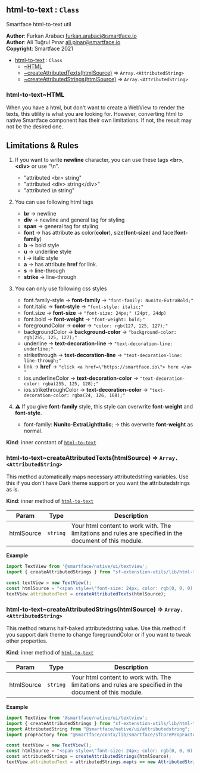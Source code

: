 <a name="module_html-to-text"></a>

## html-to-text : <code>Class</code>
Smartface html-to-text util

**Author**: Furkan Arabacı <furkan.arabaci@smartface.io>  
**Author**: Ali Tuğrul Pınar <ali.pinar@smartface.io>  
**Copyright**: Smartface 2021  

* [html-to-text](#module_html-to-text) : <code>Class</code>
    * [~HTML](#module_html-to-text..HTML)
    * [~createAttributedTexts(htmlSource)](#module_html-to-text..createAttributedTexts) ⇒ <code>Array.&lt;AttributedString&gt;</code>
    * [~createAttributedStrings(htmlSource)](#module_html-to-text..createAttributedStrings) ⇒ <code>Array.&lt;AttributedString&gt;</code>

<a name="module_html-to-text..HTML"></a>

### html-to-text~HTML
When you have a html, but don't want to create a WebView to render the texts, this utility is what you are looking for.
However, converting html to native Smartface component has their own limitations. If not, the result may not be the desired one.

## Limitations & Rules

  1. If you want to write **newline** character, you can use these tags **\<br\>**, **\<div\>** or use "\n".
      - "attributed \<br\> string"
      - "attributed \<div\> string\</div\>"
      - "attributed \n string"

  2. You can use following html tags
      - **br**     → newline
      - **div**    → newline and general tag for styling
      - **span**   → general tag for styling
      - **font**   → has attribute as color(**color**), size(**font-size**) and face(**font-family**)
      - **b**      → bold style
      - **u**      → underline style
      - **i**      → italic style
      - **a**      → has attribute **href** for link.
      - **s**      → line-through
      - **strike** → line-through

  3. You can only use following css styles
      - font.family-style      → **font-family** → ```"font-family: Nunito-ExtraBold;"```
      - font.italic            → **font-style** → ```"font-style: italic;"```
      - font.size              → **font-size** → ```"font-size: 24px;" (24pt, 24dp)```
      - font.bold              → **font-weight** → ```"font-weight: bold;"```
      - foregroundColor        → **color** → ```"color: rgb(127, 125, 127);"```
      - backgroundColor        → **background-color** → ```"background-color: rgb(255, 125, 127);"```
      - underline              → **text-decoration-line** → ```"text-decoration-line: underline;"```
      - strikethrough          → **text-decoration-line** → ```"text-decoration-line: line-through;"```
      - link                   → **href** → ```"click <a href=\"https://smartface.io\"> here </a> "```
      - ios.underlineColor     → **text-decoration-color** → ```"text-decoration-color: rgba(255, 125, 128);"```
      - ios.strikethroughColor → **text-decoration-color** → ```"text-decoration-color: rgba(24, 126, 168);"```

  4. ⚠️ If you give **font-family** style, this style can overwrite **font-weight** and **font-style**.
      - font-family: **Nunito-ExtraLightItalic**; → this overwrite **font-weight** as normal.

**Kind**: inner constant of [<code>html-to-text</code>](#module_html-to-text)  
<a name="module_html-to-text..createAttributedTexts"></a>

### html-to-text~createAttributedTexts(htmlSource) ⇒ <code>Array.&lt;AttributedString&gt;</code>
This method automatically maps necessary attributedstring variables. Use this if you don't have Dark theme support or you want the attributedstrings as is.

**Kind**: inner method of [<code>html-to-text</code>](#module_html-to-text)  

| Param | Type | Description |
| --- | --- | --- |
| htmlSource | <code>string</code> | Your html content to work with. The limitations and rules are specified in the document of this module. |

**Example**  
```js
import TextView from '@smartface/native/ui/textview';
import { createAttributedStrings } from "sf-extenstion-utils/lib/html-to-text");

const textView = new TextView();
const htmlSource = "<span style=\"font-size: 24px; color: rgb(0, 0, 0); text-decoration-color: rgb(0, 0, 0);\"><span style=\"font-family: Nunito-LightItalic; font-size: 24px; background-color: transparent; color: rgb(0, 0, 0); text-decoration-color: rgb(0, 0, 0);\">Your </span><font face=\"ios-Default-Bold\" style=\"font-size: 24px; font-family: ios-Default-Regular; background-color: transparent; color: rgb(0, 0, 0); text-decoration-color: rgb(0, 0, 0);\">attributed </font><span style=\"text-decoration-line: underline; color: rgb(139, 87, 42); font-size: 24px; font-family: ios-Default-Regular; background-color: transparent; text-decoration-color: rgb(0, 0, 0);\">Stri<span style=\"color: rgb(139, 87, 42); text-decoration-line: underline ; text-decoration-color: rgb(0, 0, 0); font-size: 24px; font-family: ios-Default-Regular; background-color: transparent;\">ngs</span></span></span><div><span style=\"font-size: 16px; font-family: ios-Default-Regular; text-decoration-color: rgb(0, 0, 0);\"><span style=\"text-decoration-line: underline; font-size: 16px; font-family: ios-Default-Regular; text-decoration-color: rgb(0, 0, 0);\"><span style=\"text-decoration-line: underline; text-decoration-color: rgb(0, 0, 0); font-size: 24px; font-family: ios-Default-Regular; background-color: rgb(189, 16, 224);\">second</span></span></span></div><div><span style=\"font-size: 16px; font-family: ios-Default-Regular; text-decoration-color: rgb(0, 0, 0);\"><span style=\"text-decoration-line: underline; font-size: 16px; font-family: ios-Default-Regular; text-decoration-color: rgb(0, 0, 0);\"><span style=\"text-decoration-line: underline; text-decoration-color: rgb(0, 0, 0); font-size: 16px; font-family: ios-Default-Regular; background-color: rgb(189, 16, 224); color: rgb(248, 231, 28);\">Third</span></span></span></div>";
textView.attributedText = createAttributedTexts(htmlSource);
```
<a name="module_html-to-text..createAttributedStrings"></a>

### html-to-text~createAttributedStrings(htmlSource) ⇒ <code>Array.&lt;AttributedString&gt;</code>
This method returns half-baked attributedstring value. Use this method if you support dark theme to change foregroundColor or if you want to tweak other properties.

**Kind**: inner method of [<code>html-to-text</code>](#module_html-to-text)  

| Param | Type | Description |
| --- | --- | --- |
| htmlSource | <code>string</code> | Your html content to work with. The limitations and rules are specified in the document of this module. |

**Example**  
```js
import TextView from '@smartface/native/ui/textview';
import { createAttributedStrings } from "sf-extenstion-utils/lib/html-to-text");
import AttributedString from "@smartface/native/ui/attributedstring";
import propFactory from "@smartface/contx/lib/smartface/sfCorePropFactory";

const textView = new TextView();
const htmlSource = "<span style=\"font-size: 24px; color: rgb(0, 0, 0); text-decoration-color: rgb(0, 0, 0);\"><span style=\"font-family: Nunito-LightItalic; font-size: 24px; background-color: transparent; color: rgb(0, 0, 0); text-decoration-color: rgb(0, 0, 0);\">Your </span><font face=\"ios-Default-Bold\" style=\"font-size: 24px; font-family: ios-Default-Regular; background-color: transparent; color: rgb(0, 0, 0); text-decoration-color: rgb(0, 0, 0);\">attributed </font><span style=\"text-decoration-line: underline; color: rgb(139, 87, 42); font-size: 24px; font-family: ios-Default-Regular; background-color: transparent; text-decoration-color: rgb(0, 0, 0);\">Stri<span style=\"color: rgb(139, 87, 42); text-decoration-line: underline ; text-decoration-color: rgb(0, 0, 0); font-size: 24px; font-family: ios-Default-Regular; background-color: transparent;\">ngs</span></span></span><div><span style=\"font-size: 16px; font-family: ios-Default-Regular; text-decoration-color: rgb(0, 0, 0);\"><span style=\"text-decoration-line: underline; font-size: 16px; font-family: ios-Default-Regular; text-decoration-color: rgb(0, 0, 0);\"><span style=\"text-decoration-line: underline; text-decoration-color: rgb(0, 0, 0); font-size: 24px; font-family: ios-Default-Regular; background-color: rgb(189, 16, 224);\">second</span></span></span></div><div><span style=\"font-size: 16px; font-family: ios-Default-Regular; text-decoration-color: rgb(0, 0, 0);\"><span style=\"text-decoration-line: underline; font-size: 16px; font-family: ios-Default-Regular; text-decoration-color: rgb(0, 0, 0);\"><span style=\"text-decoration-line: underline; text-decoration-color: rgb(0, 0, 0); font-size: 16px; font-family: ios-Default-Regular; background-color: rgb(189, 16, 224); color: rgb(248, 231, 28);\">Third</span></span></span></div>";
const attributedStrings = createAttributedStrings(htmlSource);
textView.attributedText = attributedStrings.map(s => new AttributedString(propFactory(s))); // Or edit inside of map function
```
